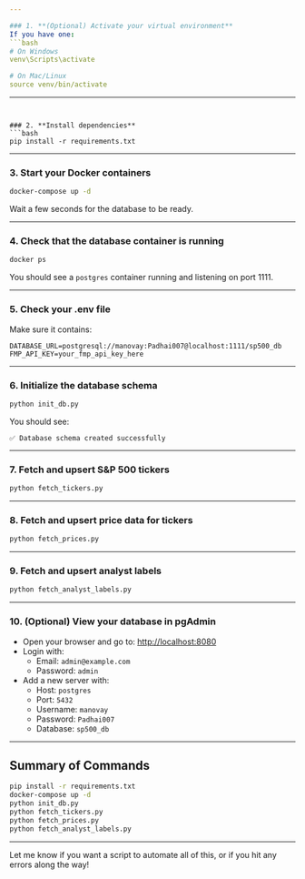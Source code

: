 ```yaml
---

### 1. **(Optional) Activate your virtual environment**
If you have one:
```bash
# On Windows
venv\Scripts\activate

# On Mac/Linux
source venv/bin/activate
```

---
```


### 2. **Install dependencies**
```bash
pip install -r requirements.txt
```

---

### 3. **Start your Docker containers**
```bash
docker-compose up -d
```
Wait a few seconds for the database to be ready.

---

### 4. **Check that the database container is running**
```bash
docker ps
```
You should see a `postgres` container running and listening on port 1111.

---

### 5. **Check your .env file**
Make sure it contains:
```
DATABASE_URL=postgresql://manovay:Padhai007@localhost:1111/sp500_db
FMP_API_KEY=your_fmp_api_key_here
```

---

### 6. **Initialize the database schema**
```bash
python init_db.py
```
You should see:
```
✅ Database schema created successfully
```

---

### 7. **Fetch and upsert S&P 500 tickers**
```bash
python fetch_tickers.py
```

---

### 8. **Fetch and upsert price data for tickers**
```bash
python fetch_prices.py
```

---

### 9. **Fetch and upsert analyst labels**
```bash
python fetch_analyst_labels.py
```

---

### 10. **(Optional) View your database in pgAdmin**
- Open your browser and go to: [http://localhost:8080](http://localhost:8080)
- Login with:
  - Email: `admin@example.com`
  - Password: `admin`
- Add a new server with:
  - Host: `postgres`
  - Port: `5432`
  - Username: `manovay`
  - Password: `Padhai007`
  - Database: `sp500_db`

---

## **Summary of Commands**
```bash
pip install -r requirements.txt
docker-compose up -d
python init_db.py
python fetch_tickers.py
python fetch_prices.py
python fetch_analyst_labels.py
```

---

Let me know if you want a script to automate all of this, or if you hit any errors along the way!